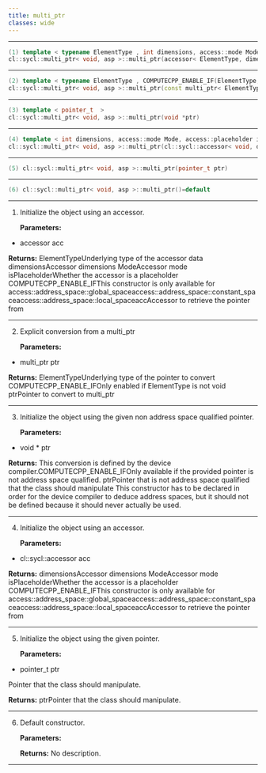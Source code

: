 ```yaml
---
title: multi_ptr
classes: wide
---
```



---

```cpp
(1) template < typename ElementType , int dimensions, access::mode Mode, access::placeholder isPlaceholder, COMPUTECPP_ENABLE_IF( ElementType,(detail::address_space_trait< ElementType, asp >::hasTarget))  >
cl::sycl::multi_ptr< void, asp >::multi_ptr(accessor< ElementType, dimensions, Mode, detail::address_space_trait< ElementType, asp >::target, isPlaceholder > acc)
```

---

```cpp
(2) template < typename ElementType , COMPUTECPP_ENABLE_IF(ElementType,(!std::is_same< ElementType, void >::value))  >
cl::sycl::multi_ptr< void, asp >::multi_ptr(const multi_ptr< ElementType, asp > &ptr)
```

---

```cpp
(3) template < pointer_t  >
cl::sycl::multi_ptr< void, asp >::multi_ptr(void *ptr)
```

---

```cpp
(4) template < int dimensions, access::mode Mode, access::placeholder isPlaceholder, COMPUTECPP_ENABLE_IF( void,(detail::address_space_trait< void, asp >::hasTarget))  >
cl::sycl::multi_ptr< void, asp >::multi_ptr(cl::sycl::accessor< void, dimensions, Mode, detail::address_space_trait< void, asp >::target, isPlaceholder > acc)
```

---

```cpp
(5) cl::sycl::multi_ptr< void, asp >::multi_ptr(pointer_t ptr)
```

---

```cpp
(6) cl::sycl::multi_ptr< void, asp >::multi_ptr()=default
```

---

1. Initialize the object using an accessor. 

   **Parameters:**

  * accessor acc

   

   **Returns:** ElementTypeUnderlying type of the accessor data dimensionsAccessor dimensions ModeAccessor mode isPlaceholderWhether the accessor is a placeholder COMPUTECPP_ENABLE_IFThis constructor is only available for access::address_space::global_spaceaccess::address_space::constant_spaceaccess::address_space::local_spaceaccAccessor to retrieve the pointer from 

---

2. Explicit conversion from a multi_ptr<ElementType> 

   **Parameters:**

  * multi_ptr ptr

   

   **Returns:** ElementTypeUnderlying type of the pointer to convert COMPUTECPP_ENABLE_IFOnly enabled if ElementType is not void ptrPointer to convert to multi_ptr<void> 

---

3. Initialize the object using the given non address space qualified pointer. 

   **Parameters:**

  * void * ptr

   

   **Returns:** This conversion is defined by the device compiler.COMPUTECPP_ENABLE_IFOnly available if the provided pointer is not address space qualified. ptrPointer that is not address space qualified that the class should manipulate This constructor has to be declared in order for the device compiler to deduce address spaces, but it should not be defined because it should never actually be used. 

---

4. Initialize the object using an accessor. 

   **Parameters:**

  * cl::sycl::accessor acc

   

   **Returns:** dimensionsAccessor dimensions ModeAccessor mode isPlaceholderWhether the accessor is a placeholder COMPUTECPP_ENABLE_IFThis constructor is only available for access::address_space::global_spaceaccess::address_space::constant_spaceaccess::address_space::local_spaceaccAccessor to retrieve the pointer from 

---

5. Initialize the object using the given pointer. 

   **Parameters:**

  * pointer_t ptr

   Pointer that the class should manipulate. 

   **Returns:** ptrPointer that the class should manipulate. 

---

6. Default constructor. 

   **Parameters:**

   **Returns:** No description.

---

